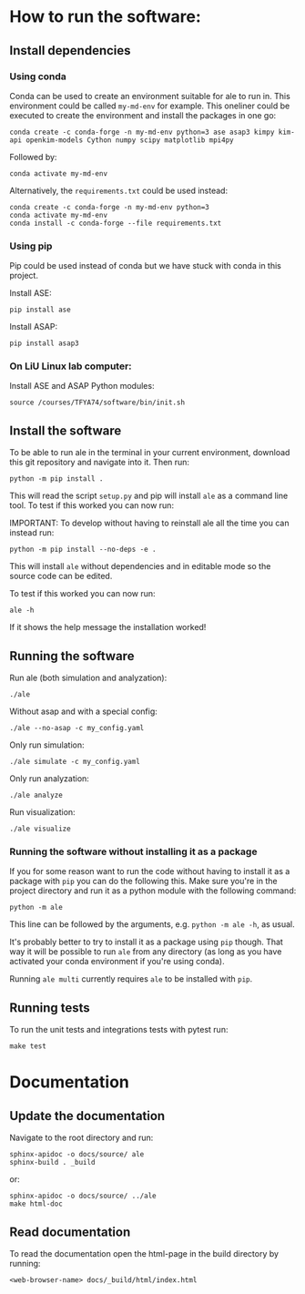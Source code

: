 # How to run the software:

## Install dependencies

### Using conda
Conda can be used to create an environment suitable for ale to run in. This environment could be called `my-md-env` for example.
This oneliner could be executed to create the environment and install the packages in one go:
```
conda create -c conda-forge -n my-md-env python=3 ase asap3 kimpy kim-api openkim-models Cython numpy scipy matplotlib mpi4py
```
Followed by:
```
conda activate my-md-env
```

Alternatively, the `requirements.txt` could be used instead:
```
conda create -c conda-forge -n my-md-env python=3
conda activate my-md-env
conda install -c conda-forge --file requirements.txt
```
### Using pip
Pip could be used instead of conda but we have stuck with conda in this project.

Install ASE:
```
pip install ase
```

Install ASAP:
```
pip install asap3
```

### On LiU Linux lab computer:

Install ASE and ASAP Python modules:
```
source /courses/TFYA74/software/bin/init.sh
```

## Install the software
To be able to run ale in the terminal in your current environment, download this git repository and navigate into it. Then run:
```
python -m pip install .
```

This will read the script `setup.py` and pip will install `ale` as a command line tool. To test if this worked you can now run:

IMPORTANT:
To develop without having to reinstall ale all the time you can instead run:
```
python -m pip install --no-deps -e .
```
This will install `ale` without dependencies and in editable mode so the source code can be edited.

To test if this worked you can now run:
```
ale -h
```

If it shows the help message the installation worked!

## Running the software
Run ale (both simulation and analyzation):
```
./ale
```

Without asap and with a special config:
```
./ale --no-asap -c my_config.yaml
```

Only run simulation:
```
./ale simulate -c my_config.yaml
```

Only run analyzation:
```
./ale analyze
```

Run visualization:
```
./ale visualize
```

### Running the software without installing it as a package
If you for some reason want to run the code without having to install it as a package with `pip` you can do the following this. Make sure you're in the project directory and run it as a python module with the following command:
```
python -m ale
```

This line can be followed by the arguments, e.g. `python -m ale -h`, as usual.

It's probably better to try to install it as a package using `pip` though. That way it will be possible to run `ale` from any directory (as long as you have activated your conda environment if you're using conda).

Running `ale multi` currently requires `ale` to be installed with `pip`.

## Running tests
To run the unit tests and integrations tests with pytest run:
```
make test
```

# Documentation


## Update the documentation
Navigate to the root directory and run:
```
sphinx-apidoc -o docs/source/ ale
sphinx-build . _build
```

or:
```
sphinx-apidoc -o docs/source/ ../ale
make html-doc
```

## Read documentation
To read the documentation open the html-page in the build directory by running:
```
<web-browser-name> docs/_build/html/index.html
```

